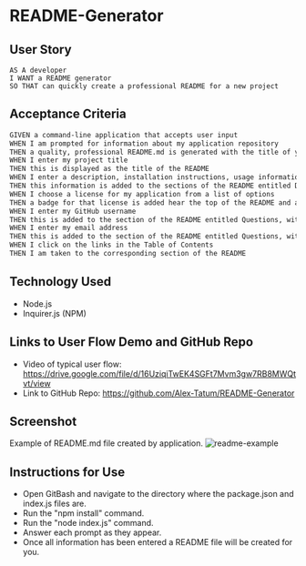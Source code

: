 # README-Generator

## User Story

```
AS A developer
I WANT a README generator
SO THAT can quickly create a professional README for a new project
```

## Acceptance Criteria

```md
GIVEN a command-line application that accepts user input
WHEN I am prompted for information about my application repository
THEN a quality, professional README.md is generated with the title of your project and sections entitled Description, Table of Contents, Installation, Usage, License, Contributing, Tests, and Questions
WHEN I enter my project title
THEN this is displayed as the title of the README
WHEN I enter a description, installation instructions, usage information, contribution guidelines, and test instructions
THEN this information is added to the sections of the README entitled Description, Installation, Usage, Contributing, and Tests
WHEN I choose a license for my application from a list of options
THEN a badge for that license is added hear the top of the README and a notice is added to the section of the README entitled License that explains which license the application is covered under
WHEN I enter my GitHub username
THEN this is added to the section of the README entitled Questions, with a link to my GitHub profile
WHEN I enter my email address
THEN this is added to the section of the README entitled Questions, with instructions on how to reach me with additional questions
WHEN I click on the links in the Table of Contents
THEN I am taken to the corresponding section of the README
```
## Technology Used
* Node.js
* Inquirer.js (NPM)
## Links to User Flow Demo and GitHub Repo
* Video of typical user flow: https://drive.google.com/file/d/16UziqiTwEK4SGFt7Mvm3gw7RB8MWQtvt/view
* Link to GitHub Repo: https://github.com/Alex-Tatum/README-Generator
## Screenshot
Example of README.md file created by application. 
![readme-example](../Develop/Readme.png)

## Instructions for Use
* Open GitBash and navigate to the directory where the package.json and index.js files are.
* Run the "npm install" command.
* Run the "node index.js" command.
* Answer each prompt as they appear.
* Once all information has been entered a README file will be created for you.

